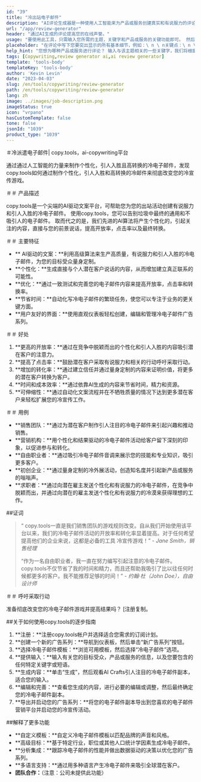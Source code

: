 ```yaml
---
id: "39"
title: "冷出站电子邮件"
description: "AI评论生成器是一种使用人工智能来为产品或服务创建真实和有说服力的评论的工具。 通过基于给定的主题或关键字生成现实，连贯和引人入胜的评论来节省时间和精力，以增强您的在线形象和信誉。"
url: "/app/review-generator"
header: "通过AI生成的评论提高您的在线声誉。"
usage: "要使用此工具，只需输入您所需的主题，关键字和产品或服务的关键功能即可。 然后，AI评论生成器将根据您的输入创建结构良好，独特和有说服力的评论。"
placeholder: "在评论中写下您要突出显示的所有基本细节，例如：\ n \ n关键点：\ n \ n1。 优秀的客户服务\ n2。 高质量产品\ n3。 快速运输\ n \ n关键字：客户服务，产品质量，运输\ n \ n"
help_hint: "您想为哪种产品或服务进行评论？ 输入与该主题相关的一些关键字，我们将根据您的输入创建引人注目的评论。 建议在评论中列出您要突出的要点。"
tags: [Copywriting,review generator ai,ai review generator]
template: 'tools-body'
templateKey: 'tools-body'
author: 'Kevin Levin'
date: "2023-04-03"
slug: /en/tools/copywriting/review-generator
path: /en/tools/copywriting/review-generator
lang: zh
image: ../images/job-description.png
imageStatus: true
icon: "vrpano"
hasCustomTemplate: false
tone: false
jsonId: "1039"
product_type: "1039"
---
```

＃冷派遣电子邮件|  copy.tools，ai-copywriting平台

通过通过人工智能的力量来制作个性化，引人入胜且高转换的冷电子邮件，发现copy.tools如何通过制作个性化，引人入胜和高转换的冷邮件来彻底改变您的冷宣传游戏。

＃＃ 产品描述

copy.tools是一个尖端的AI驱动文案平台，可帮助您为您的出站活动创建有说服力和引人入胜的冷电子邮件。 使用copy.tools，您可以告别垃圾中最终的通用和不吸引人的电子邮件。 取而代之的是，我们先进的AI算法将产生个性化的，引起关注的内容，直接与您的前景说话，提高开放率，点击率以及最终转换。

＃＃ 主要特征

 -  ** AI驱动的文案：**利用高级算法来生产高质量，有说服力和引人入胜的冷电子邮件，为您的目标受众量身定制。
  -  **个性化：**生成直接与个人潜在客户说话的内容，从而增加建立真正联系的可能性。
  -  **优化：**通过一致测试和完善您的电子邮件内容来提高开放率，点击率和转换率。
  -  **节省时间：**自动化写冷电子邮件的繁琐任务，使您可以专注于业务的更关键方面。
  -  **用户友好的界面：**使用直观仪表板轻松创建，编辑和管理冷电子邮件广告系列。

＃＃ 好处

1. **更高的开放率：**通过在竞争中脱颖而出的个性化和引人入胜的内容吸引潜在客户的注意力。
 2. **提高了点击率：**鼓励潜在客户采取有说服力和相关的行动呼吁采取行动。
 3. **增加的转化率：**通过建立信任并通过量身定制的内容来证明价值，将更多的潜在客户转换为客户。
 4. **时间和成本效率：**通过依靠AI生成的内容来节省时间，精力和资源。
 5. **可伸缩性：**通过自动化文案流程并在不牺牲质量的情况下达到更多潜在客户来轻松扩展您的冷宣传工作。

＃＃ 用例

 -  **销售团队：**通过为潜在客户制作引人注目的冷电子邮件来引起兴趣和推动销售。
  -  **营销机构：**用个性化和结果驱动的冷电子邮件活动给客户留下深刻的印象，以促进参与和转化。
  -  **自由职业者：**通过吸引冷电子邮件音调来展示您的技能和专业知识，吸引更多客户。
  -  **初创企业：**通过量身定制的冷外展活动，创造知名度并引起新产品或服务的嗡嗡声。
  -  **求职者：**通过向潜在雇主发送个性化和有说服力的冷电子邮件，在竞争中脱颖而出，并通过向潜在的雇主发送个性化和有说服力的冷漠来获得理想的工作。

##证词

>“ copy.tools一直是我们销售团队的游戏规则改变。自从我们开始使用该平台以来，我们的冷电子邮件活动的开放率和转化率显着提高。对于任何希望提高他们的企业来说，这都是必备的工具 冷宣传游戏！”  -  _Jane Smith，销售经理_
 >
 >“作为一名自由职业者，我一直在努力编写引起注意的冷电子邮件。copy.tools不仅节省了我的时间和精力，而且还帮助我吸引了比以往任何时候都更多的客户。我不能推荐足够的时间！”  -  _约翰·杜（John Doe），自由设计师_

＃＃ 呼吁采取行动

准备彻底改变您的冷电子邮件游戏并提高结果吗？  [注册复制。

##关于如何使用copy.tools的逐步指南

1. **注册：**注册copy.tools帐户并选择适合您需求的订阅计划。
 2. **创建一个新的广告系列：**导航到仪表板，然后单击“新广告系列”按钮。
 3. **选择冷电子邮件模板：**浏览可用模板，然后选择“冷电子邮件”选项。
 4. **提供输入：**输入有关您的目标受众，产品或服务的信息，以及您要包含的任何特定关键字或短语。
 5. **生成内容：**单击“生成”，然后观看AI Crafts引人注目的冷电子邮件副本，适合您的输入。
 6. **编辑和完善：**查看您生成的内容，进行必要的编辑或调整，然后最终确定您的冷电子邮件副本。
 7. **导出并启动您的广告系列：**将您的电子邮件副本导出到您喜欢的电子邮件营销平台并启动您的冷宣传活动。

##解释了更多功能

 -  **自定义模板：**自定义冷电子邮件模板以匹配品牌的声音和风格。
  -  **高级目标：**基于特定行业，职位或其他人口统计学因素生成冷电子邮件。
  -  **分析集成：**跟踪冷电子邮件的性能并做出数据驱动的决策以优化您的广告系列。
  -  **多语言支持：**通过用多种语言产生冷电子邮件来吸引全球潜在客户。
  -  **团队合作：**（注意：公司未提供此功能）
